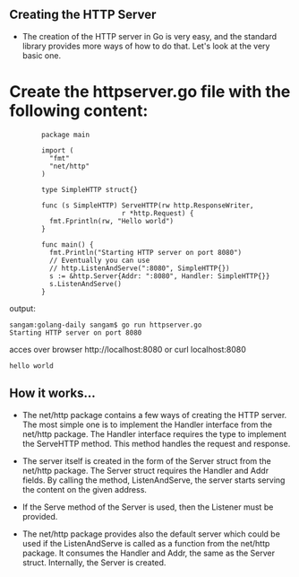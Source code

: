 ## Creating the HTTP Server

- The creation of the HTTP server in Go is very easy, and the standard library provides more ways of how to do that. Let's look at the very basic one.

# Create the httpserver.go file with the following content:


```
        package main

        import (
          "fmt"
          "net/http"
        )

        type SimpleHTTP struct{}

        func (s SimpleHTTP) ServeHTTP(rw http.ResponseWriter,
                            r *http.Request) {
          fmt.Fprintln(rw, "Hello world")
        }

        func main() {
          fmt.Println("Starting HTTP server on port 8080")
          // Eventually you can use
          // http.ListenAndServe(":8080", SimpleHTTP{})
          s := &http.Server{Addr: ":8080", Handler: SimpleHTTP{}}
          s.ListenAndServe()
        }

```
output:
```
sangam:golang-daily sangam$ go run httpserver.go
Starting HTTP server on port 8080
```
acces over browser http://localhost:8080 or curl localhost:8080
```
hello world
```
## How it works...

- The net/http package contains a few ways of creating the HTTP server. The most simple one is to implement the Handler interface from the net/http package. The Handler interface requires the type to implement the ServeHTTP method. This method handles the request and response.

- The server itself is created in the form of the Server struct from the net/http package. The Server struct requires the Handler and Addr fields. By calling the method, ListenAndServe,  the server starts serving the content on the given address.

- If the Serve method of the Server is used, then the Listener must be provided.

- The net/http package provides also the default server which could be used if the ListenAndServe is called as a function from the net/http package. It consumes the Handler and Addr, the same as the Server struct. Internally, the Server is created.
